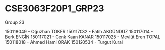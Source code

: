 # CSE3063F20P1_GRP23

Group 23

150118049 - Oğuzhan TOKER
150117032 - Fatih AKGÜNDÜZ
150117014 - Berk ENGİN
150117021 - Cenk Kaan KANAR
150117025 - Mevlüt Eren TOPAL
150118018 - Ahmed Hami ORAK
150120534 - Turgut Kural
